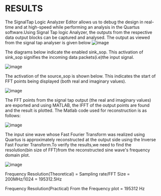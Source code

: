 # RESULTS

The SignalTap Logic Analyzer Editor allows us to debug the design in real-time and at high-speed while performing an analysis in the Quartus software.Using Signal Tap logic Analyzer, the outputs from the respective data output blocks can be captured and analysed. The output as viewed from the signal tap analyser is given below
![image](https://github.com/priyarajammalr/PROJECT/assets/115354310/3a0536b4-0228-40b6-af5c-da04bbc2dda6)

The diagrams below indicate the enabled sink_sop. This activation of sink_sop signifies the incoming data packets(i.e)the input signal.

![image](https://github.com/priyarajammalr/PROJECT/assets/115354310/944d6120-9231-4f70-baa5-4cea5deb0611)

The activation of the source_sop is shown below. This indicates the start of FFT points being displayed (both real and imaginary values).

![image](https://github.com/priyarajammalr/PROJECT/assets/115354310/7b820775-ab9d-4237-bcf5-6f04e3cc8e47)

The FFT points from the signal tap output (the real and imaginary values) are exported and using MATLAB, the IFFT of the output points are found and the result is plotted. The Matlab code used for reconstruction is as follows:

![image](https://github.com/priyarajammalr/PROJECT/assets/115354310/7e038280-938c-4c34-8843-92520b7af481)

The input sine wave whose Fast Fourier Transform was realized using Quartus is approximately reconstructed at the output side using the Inverse Fast Fourier Transform.To verify the results,we need to find the resolution(bin size of FFT)from the reconstructed sine wave's frequency domain plot.

![image](https://github.com/priyarajammalr/PROJECT/assets/115354310/12f85f49-86b3-466b-88a7-f8f3ce7558db)

Frequency Resolution(Theoretical) = Sampling rate/FFT Size = 200MHz/1024 = 195312.5Hz 


Frequency Resolution(Practical) From the Frequency plot = 195312 Hz

